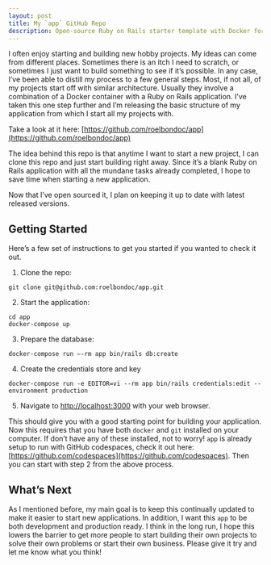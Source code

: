 ```yaml
---
layout: post
title: My `app` GitHub Repo
description: Open-source Ruby on Rails starter template with Docker for quickly bootstrapping new hobby projects and applications.
---
```


I often enjoy starting and building new hobby projects. My ideas can come from different places. Sometimes there is an itch I need to scratch, or sometimes I just want to build something to see if it’s possible. In any case, I’ve been able to distill my process to a few general steps. Most, if not all, of my projects start off with similar architecture. Usually they involve a combination of a Docker container with a Ruby on Rails application. I’ve taken this one step further and I’m releasing the basic structure of my application from which I start all my projects with.

Take a look at it here: [https://github.com/roelbondoc/app](https://github.com/roelbondoc/app)

The idea behind this repo is that anytime I want to start a new project, I can clone this repo and just start building right away. Since it’s a blank Ruby on Rails application with all the mundane tasks already completed, I hope to save time when starting a new application.

Now that I’ve open sourced it, I plan on keeping it up to date with latest released versions.

## Getting Started
Here’s a few set of instructions to get you started if you wanted to check it out.

1. Clone the repo:
```
git clone git@github.com:roelbondoc/app.git
```
2. Start the application:
```
cd app
docker-compose up
```
3. Prepare the database:
```
docker-compose run —-rm app bin/rails db:create
```
4. Create the credentials store and key
```
docker-compose run -e EDITOR=vi --rm app bin/rails credentials:edit --environment production
```
5. Navigate to [http://localhost:3000](http://localhost:3000) with your web browser.

This should give you with a good starting point for building your application. Now this requires that you have both `docker` and `git` installed on your computer. If don’t have any of these installed, not to worry! `app` is already setup to run with GitHub codespaces, check it out here: [https://github.com/codespaces](https://github.com/codespaces). Then you can start with step 2 from the above process.

## What’s Next
As I mentioned before, my main goal is to keep this continually updated to make it easier to start new applications. In addition, I want this `app` to be both development and production ready. I think in the long run, I hope this lowers the barrier to get more people to start building their own projects to solve their own problems or start their own business. Please give it try and let me know what you think!
